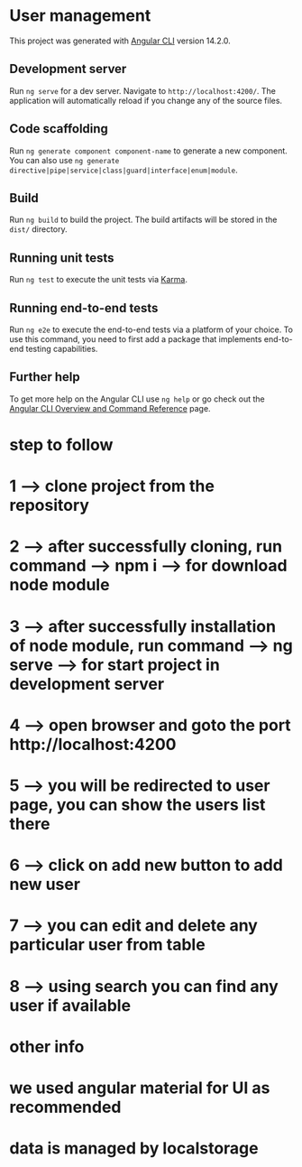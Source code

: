 # User management

This project was generated with [Angular CLI](https://github.com/angular/angular-cli) version 14.2.0.

## Development server

Run `ng serve` for a dev server. Navigate to `http://localhost:4200/`. The application will automatically reload if you change any of the source files.

## Code scaffolding

Run `ng generate component component-name` to generate a new component. You can also use `ng generate directive|pipe|service|class|guard|interface|enum|module`.

## Build

Run `ng build` to build the project. The build artifacts will be stored in the `dist/` directory.

## Running unit tests

Run `ng test` to execute the unit tests via [Karma](https://karma-runner.github.io).

## Running end-to-end tests

Run `ng e2e` to execute the end-to-end tests via a platform of your choice. To use this command, you need to first add a package that implements end-to-end testing capabilities.

## Further help

To get more help on the Angular CLI use `ng help` or go check out the [Angular CLI Overview and Command Reference](https://angular.io/cli) page.

# step to follow 

# 1 --> clone project from the repository

# 2 --> after successfully cloning, run command -->  npm i --> for download node module

# 3 --> after successfully installation of node module, run command --> ng serve --> for start project in development server

# 4 --> open browser and goto the port http://localhost:4200

# 5 --> you will be redirected to user page, you can show the users list there

# 6 --> click on add new button to add new user

# 7 --> you can edit and delete any particular user from table

# 8 --> using search you can find any user if available

# other info

# we used angular material for UI as recommended
# data is managed by localstorage
